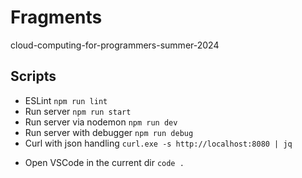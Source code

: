 # Fragments

cloud-computing-for-programmers-summer-2024

## Scripts

- ESLint `npm run lint`
- Run server `npm run start`
- Run server via nodemon `npm run dev`
- Run server with debugger `npm run debug`
- Curl with json handling `curl.exe -s http://localhost:8080 | jq`

* Open VSCode in the current dir `code .`

